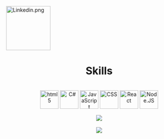 <a href="https://www.linkedin.com/in/felipeosantosojo/" target="_blank">
    <img alt="Linkedin.png" height="120" src="https://cdn.jsdelivr.net/gh/devicons/devicon@latest/icons/linkedin/linkedin-original-wordmark.svg">
</a>

<h1 align="center">Skills</h1>

<div align="center" style="display: inline_block"><br/>
    <img align="center" alt="html5" height="50px" src="https://cdn.jsdelivr.net/gh/devicons/devicon@latest/icons/html5/html5-original.svg">
    <img align="center" alt="C#" height="50px" src="https://cdn.jsdelivr.net/gh/devicons/devicon@latest/icons/csharp/csharp-original.svg">
    <img align="center" alt="JavaScript" height="50px" src="https://cdn.jsdelivr.net/gh/devicons/devicon@latest/icons/javascript/javascript-original.svg"">
    <img align="center" alt="CSS" height="50px" src="https://cdn.jsdelivr.net/gh/devicons/devicon@latest/icons/css3/css3-original.svg">
    <img align="center" alt="React" height="50px" src="https://cdn.jsdelivr.net/gh/devicons/devicon@latest/icons/react/react-original.svg">
    <img align="center" alt="Node.JS" height="50px" src="https://cdn.jsdelivr.net/gh/devicons/devicon@latest/icons/nodejs/nodejs-original.svg" />
          
</div>

<br>

<div align="center">
    <a href="https://github.com/lipeoe/github-readme-stats">
        <img align="center" src="https://github-readme-stats.vercel.app/api?username=lipeoe&show_icons=true&theme=dark">
    </a>
    <br>
    <br>
    <a href="https://github.com/lipeoe/convoychat">
        <img align="center" src="https://github-readme-stats.vercel.app/api/top-langs/?username=Lipeoe&size_weight=0.5&count_weight=0.5&theme=dark">
    </a>
</div>




